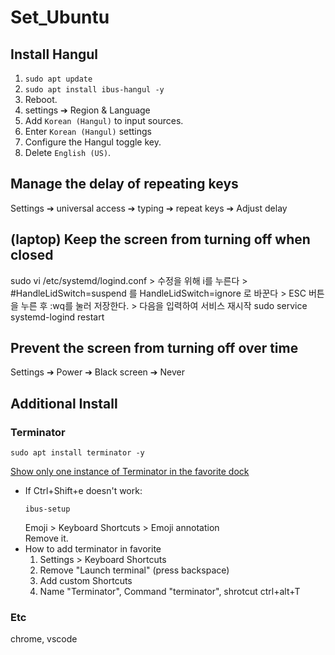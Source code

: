 # Set_Ubuntu

## Install Hangul
1. `sudo apt update` 
2. `sudo apt install ibus-hangul -y` 
3. Reboot.
4. settings ➔ Region & Language
5. Add `Korean (Hangul)` to input sources.
6. Enter `Korean (Hangul)` settings 
7. Configure the Hangul toggle key.
8. Delete `English (US)`.


## Manage the delay of repeating keys
Settings ➔ universal access ➔ typing ➔ repeat keys ➔ Adjust delay
## (laptop) Keep the screen from turning off when closed
sudo vi /etc/systemd/logind.conf > 수정을 위해 i를 누른다 > #HandleLidSwitch=suspend 를 HandleLidSwitch=ignore 로 바꾼다 > ESC 버튼을 누른 후 :wq를 눌러 저장한다. > 다음을 입력하여 서비스 재시작 sudo service systemd-logind restart
## Prevent the screen from turning off over time
Settings ➔ Power ➔ Black screen ➔ Never


## Additional Install
### Terminator
```
sudo apt install terminator -y
```
[Show only one instance of Terminator in the favorite dock](https://askubuntu.com/questions/1242536/ubuntu-dock-adds-a-new-icon-when-i-open-certain-programs)

* If Ctrl+Shift+e doesn't work:
  ```shell
  ibus-setup
  ```
  Emoji > Keyboard Shortcuts > Emoji annotation    
  Remove it.
* How to add terminator in favorite
  1. Settings > Keyboard Shortcuts    
  2. Remove "Launch terminal" (press backspace)
  3. Add custom Shortcuts
  4. Name "Terminator", Command "terminator", shrotcut ctrl+alt+T


### Etc
chrome, vscode
